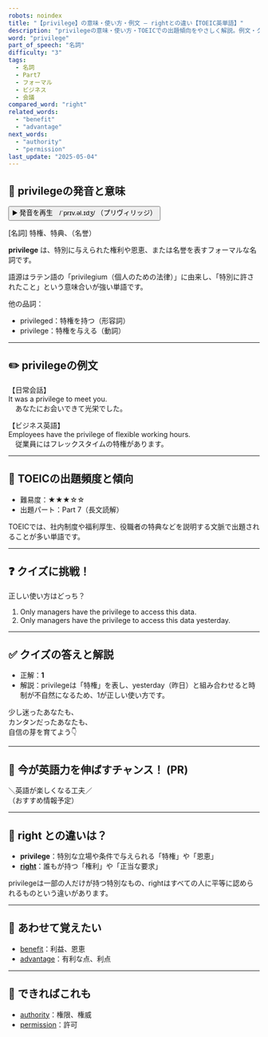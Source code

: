 ```yaml
---
robots: noindex
title: "【privilege】の意味・使い方・例文 ― rightとの違い【TOEIC英単語】"
description: "privilegeの意味・使い方・TOEICでの出題傾向をやさしく解説。例文・クイズ付きでrightとの違いもわかりやすく学べます。"
word: "privilege"
part_of_speech: "名詞"
difficulty: "3"
tags:
  - 名詞
  - Part7
  - フォーマル
  - ビジネス
  - 会議
compared_word: "right"
related_words:
  - "benefit"
  - "advantage"
next_words:
  - "authority"
  - "permission"
last_update: "2025-05-04"
---
```


## 🔰 privilegeの発音と意味

<button class="play-audio" onclick="playTTS('privilege')">
  <span class="play-audio-main">
    ▶️ 発音を再生　/ˈprɪv.əl.ɪdʒ/
  </span>
  <span class="play-audio-sub">
    （プリヴィリッジ）
  </span>
</button>

[名詞] 特権、特典、（名誉）

**privilege** は、特別に与えられた権利や恩恵、または名誉を表すフォーマルな名詞です。

語源はラテン語の「privilegium（個人のための法律）」に由来し、「特別に許されたこと」という意味合いが強い単語です。

他の品詞：  
- privileged：特権を持つ（形容詞）
- privilege：特権を与える（動詞）

---

## ✏️ privilegeの例文

【日常会話】  
It was a privilege to meet you.  
　あなたにお会いできて光栄でした。

【ビジネス英語】  
Employees have the privilege of flexible working hours.  
　従業員にはフレックスタイムの特権があります。

---

## 🎯 TOEICの出題頻度と傾向

- 難易度：★★★☆☆
- 出題パート：Part 7（長文読解）

TOEICでは、社内制度や福利厚生、役職者の特典などを説明する文脈で出題されることが多い単語です。

---

## ❓ クイズに挑戦！

正しい使い方はどっち？

1. Only managers have the privilege to access this data.  
2. Only managers have the privilege to access this data yesterday.

---

## ✅ クイズの答えと解説

- 正解：**1**
- 解説：privilegeは「特権」を表し、yesterday（昨日）と組み合わせると時制が不自然になるため、1が正しい使い方です。

少し迷ったあなたも、  
カンタンだったあなたも、  
自信の芽を育てよう👇️

---

## 🚀 今が英語力を伸ばすチャンス！ (PR)

<div class="info-center">
＼英語が楽しくなる工夫／<br>  
（おすすめ情報予定）
</div>

---

## 🤔  right との違いは？

- **privilege**：特別な立場や条件で与えられる「特権」や「恩恵」
- **[right](/word/right/)**：誰もが持つ「権利」や「正当な要求」

privilegeは一部の人だけが持つ特別なもの、rightはすべての人に平等に認められるものという違いがあります。

---

## 🧩 あわせて覚えたい

- [benefit](/word/benefit/)：利益、恩恵
- [advantage](/word/advantage/)：有利な点、利点

---

## 📖 できればこれも

- [authority](/word/authority/)：権限、権威
- [permission](/word/permission/)：許可

<!-- cvid: aid16_bid25 -->
